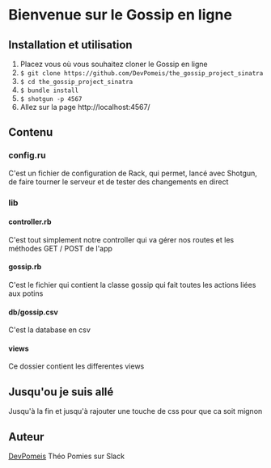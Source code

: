 # Bienvenue sur le Gossip en ligne
## Installation et utilisation
1. Placez vous où vous souhaitez cloner le Gossip en ligne
2. ```$ git clone https://github.com/DevPomeis/the_gossip_project_sinatra ```
3. ```$ cd the_gossip_project_sinatra```
4. ```$ bundle install```
5. ```$ shotgun -p 4567```
6. Allez sur la page http://localhost:4567/
## Contenu
### config.ru
C'est un fichier de configuration de Rack, qui permet, lancé avec Shotgun, de faire tourner le serveur et de tester des changements en direct
### lib
#### controller.rb
C'est tout simplement notre controller qui va gérer nos routes et les méthodes GET / POST de l'app
#### gossip.rb
C'est le fichier qui contient la classe gossip qui fait toutes les actions liées aux potins
#### db/gossip.csv
C'est la database en csv
#### views
Ce dossier contient les differentes views
## Jusqu'ou je suis allé
Jusqu'à la fin et jusqu'à rajouter une touche de css pour que ca soit mignon
## Auteur
[DevPomeis](https://github.com/DevPomeis) Théo Pomies sur Slack
